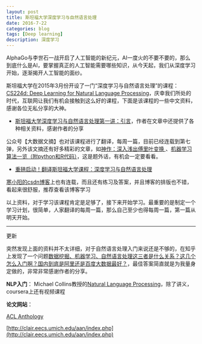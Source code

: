 ```yaml
---
layout: post
title: 斯坦福大学深度学习与自然语言处理
date: 2016-7-22
categories: blog
tags: [Deep learning]
description: 深度学习
---
```


AlphaGo与李世石一战开启了人工智能的新纪元，AI一度火的不要不要的，那么到底什么是AI，要掌握真正的人工智能需要哪些知识，从今天起，我们从深度学习开始，逐渐揭开人工智能的面纱。

斯坦福大学在2015年3月份开设了一门“深度学习与自然语言处理”的课程：[CS224d: Deep Learning for Natural Language Processing](http://cs224d.stanford.edu/)，庆幸我们所处的时代，互联网让我们有机会接触到这么好的课程，下面是该课程的一些中文资料，感谢各位无私分享的大神。


- [斯坦福大学深度学习与自然语言处理第一讲：引言](http://www.52nlp.cn/%E6%96%AF%E5%9D%A6%E7%A6%8F%E5%A4%A7%E5%AD%A6%E6%B7%B1%E5%BA%A6%E5%AD%A6%E4%B9%A0%E4%B8%8E%E8%87%AA%E7%84%B6%E8%AF%AD%E8%A8%80%E5%A4%84%E7%90%86%E7%AC%AC%E4%B8%80%E8%AE%B2%E5%BC%95%E8%A8%80)，作者在文章中还提供了各种相关资料，感谢作者的分享

公众号【大数据文摘】也对该课程进行了翻译，每周一篇，目前已经连载到第七弹，另外该文摘还有好多精彩的文章，如[神作：深入浅出傅里叶变换 ](http://mp.weixin.qq.com/s?__biz=MjM5MTQzNzU2NA==&mid=403174417&idx=1&sn=0f421ba4aeb5f3beedc166dcc655fe7a&scene=21#wechat_redirect)
、[机器学习算法一览（附python和R代码）](http://mp.weixin.qq.com/s?__biz=MjM5MTQzNzU2NA==&mid=2651640650&idx=1&sn=c905406e294cf2df5dcc2a3497ac3889&scene=21#wechat_redirect)，这是题外话，有机会一定要看看。


- [重磅启动！翻译斯坦福大学课程：深度学习与自然语言处理 ](http://mp.weixin.qq.com/s?__biz=MjM5MTQzNzU2NA==&mid=2651641662&idx=1&sn=5cfba5999c1dd436af43523f53497094&scene=21#wechat_redirect)

[寒小阳的csdn博客](http://blog.csdn.net/han_xiaoyang/article/details/51711134)上也有连载，而且还有练习及答案，并且博客的排版也不错，看起来很舒服，推荐查看该博客学习


以上资料，对于学习该课程肯定是足够了，接下来开始学习。最重要的是制定一个学习计划，很简单，人家翻译的每周一篇，那么自己至少也得每周一篇，第一篇从明天开始。

------

更新

突然发现上面的资料并不太详细，对于自然语言处理入门来说还是不够的，在知乎上发现了一个问题[数据挖掘、机器学习、自然语言处理这三者是什么关系？这几个怎么入门啊？国内到底是阿里还是百度大数据最好？](https://www.zhihu.com/question/26391679)，最佳答案简直就是为我量身定做的，非常非常感谢作者的分享。

**NLP入门**： Michael Collins教授的[Natural Language Processing](http://www.cs.columbia.edu/~mcollins/)，除了讲义，coursera上还有视频课程

**论文网站**：

[ACL Anthology](http://www.aclweb.org/anthology/)

[http://clair.eecs.umich.edu/aan/index.php](http://clair.eecs.umich.edu/aan/index.php)




